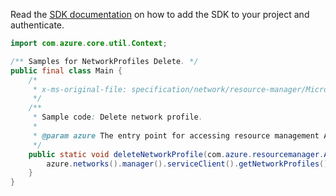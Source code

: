Read the [SDK documentation](https://github.com/Azure/azure-sdk-for-java/blob/azure-resourcemanager_2.12.0/sdk/resourcemanager/azure-resourcemanager/README.md) on how to add the SDK to your project and authenticate.

```java
import com.azure.core.util.Context;

/** Samples for NetworkProfiles Delete. */
public final class Main {
    /*
     * x-ms-original-file: specification/network/resource-manager/Microsoft.Network/stable/2021-05-01/examples/NetworkProfileDelete.json
     */
    /**
     * Sample code: Delete network profile.
     *
     * @param azure The entry point for accessing resource management APIs in Azure.
     */
    public static void deleteNetworkProfile(com.azure.resourcemanager.AzureResourceManager azure) {
        azure.networks().manager().serviceClient().getNetworkProfiles().delete("rg1", "networkProfile1", Context.NONE);
    }
}
```
